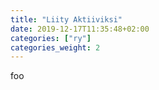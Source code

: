 ```yaml
---
title: "Liity Aktiiviksi"
date: 2019-12-17T11:35:48+02:00
categories: ["ry"]
categories_weight: 2
---
```

foo

